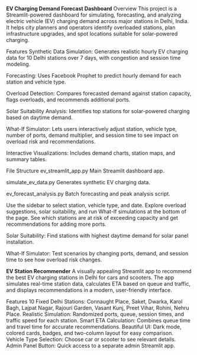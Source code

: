 **EV Charging Demand Forecast Dashboard**
Overview
This project is a Streamlit-powered dashboard for simulating, forecasting, and analyzing electric vehicle (EV) charging demand across major stations in Delhi, India. It helps city planners and operators identify overloaded stations, plan infrastructure upgrades, and spot locations suitable for solar-powered charging.

Features
Synthetic Data Simulation:
Generates realistic hourly EV charging data for 10 Delhi stations over 7 days, with congestion and session time modeling.

Forecasting:
Uses Facebook Prophet to predict hourly demand for each station and vehicle type.

Overload Detection:
Compares forecasted demand against station capacity, flags overloads, and recommends additional ports.

Solar Suitability Analysis:
Identifies top stations for solar-powered charging based on daytime demand.

What-If Simulator:
Lets users interactively adjust station, vehicle type, number of ports, demand multiplier, and session time to see impact on overload risk and recommendations.

Interactive Visualizations:
Includes demand charts, station maps, and summary tables.

File Structure
ev_streamlit_app.py
Main Streamlit dashboard app.

simulate_ev_data.py
Generates synthetic EV charging data.

ev_forecast_analysis.py
Batch forecasting and peak analysis script.



Use the sidebar to select station, vehicle type, and date.
Explore overload suggestions, solar suitability, and run What-If simulations at the bottom of the page.
See which stations are at risk of exceeding capacity and get recommendations for adding more ports.

Solar Suitability:
Find stations with highest daytime demand for solar panel installation.

What-If Simulator:
Test scenarios by changing ports, demand, and session time to see how overload risk changes.

**EV Station Recommender**
A visually appealing Streamlit app to recommend the best EV charging stations in Delhi for cars and scooters. The app simulates real-time station data, calculates ETA based on queue and traffic, and displays recommendations in a modern, user-friendly interface.

Features
10 Fixed Delhi Stations: Connaught Place, Saket, Dwarka, Karol Bagh, Lajpat Nagar, Rajouri Garden, Vasant Kunj, Preet Vihar, Rohini, Nehru Place.
Realistic Simulation: Randomized ports, queue, session times, and traffic speed for each station.
Smart ETA Calculation: Combines queue time and travel time for accurate recommendations.
Beautiful UI: Dark mode, colored cards, badges, and two-column layout for easy comparison.
Vehicle Type Selection: Choose car or scooter to see relevant details.
Admin Panel Button: Quick access to a separate admin Streamlit app.

